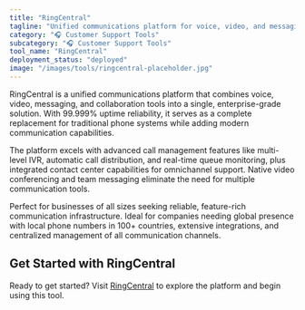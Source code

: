 ```yaml
---
title: "RingCentral"
tagline: "Unified communications platform for voice, video, and messaging"
category: "🎧 Customer Support Tools"
subcategory: "🎧 Customer Support Tools"
tool_name: "RingCentral"
deployment_status: "deployed"
image: "/images/tools/ringcentral-placeholder.jpg"
---
```

RingCentral is a unified communications platform that combines voice, video, messaging, and collaboration tools into a single, enterprise-grade solution. With 99.999% uptime reliability, it serves as a complete replacement for traditional phone systems while adding modern communication capabilities.

The platform excels with advanced call management features like multi-level IVR, automatic call distribution, and real-time queue monitoring, plus integrated contact center capabilities for omnichannel support. Native video conferencing and team messaging eliminate the need for multiple communication tools.

Perfect for businesses of all sizes seeking reliable, feature-rich communication infrastructure. Ideal for companies needing global presence with local phone numbers in 100+ countries, extensive integrations, and centralized management of all communication channels.
## Get Started with RingCentral

Ready to get started? Visit [RingCentral](https://ringcentral.com) to explore the platform and begin using this tool.
